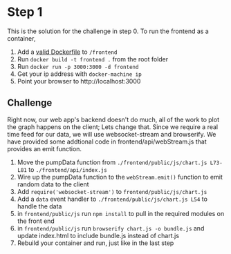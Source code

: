 # Step 1
This is the solution for the challenge in step 0. To run the frontend as a container,

1. Add a [valid Dockerfile][] to `/frontend`
2. Run `docker build -t frontend .` from the root folder
3. Run `docker run -p 3000:3000 -d frontend`
4. Get your ip address with `docker-machine ip`
5. Point your browser to http://localhost:3000

## Challenge
Right now, our web app's backend doesn't do much, all of the work to plot the graph happens on the
client; Lets change that. Since we require a real time feed for our data, we will use websocket-stream and browserify.
We have provided some addtional code in frontend/api/webStream.js that provides an emit function.

1. Move the pumpData function from `./frontend/public/js/chart.js L73-L81` to `./frontend/api/index.js`
2. Wire up the pumpData function to the `webStream.emit()` function to emit random data to the client
3. Add `require('websocket-stream')` to `frontend/public/js/chart.js` 
4. Add a `data` event handler to `./frontend/public/js/chart.js L54` to handle the data
5. in `frontend/public/js` run `npm install` to pull in the required modules on the front end
6. in `frontend/public/js` run `browserify chart.js -o bundle.js` and update index.html to include bundle.js instead of chart.js
7. Rebuild your container and run, just like in the last step

[valid Dockerfile]: ./frontend/Dockerfile
